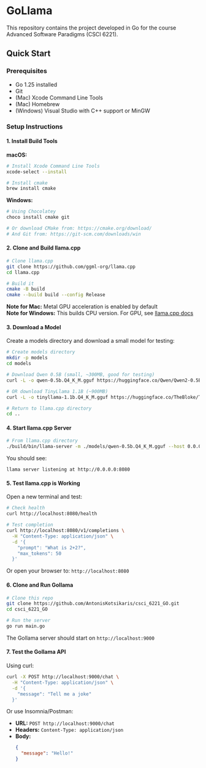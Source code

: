 # GoLlama
This repository contains the project developed in Go for the course Advanced Software Paradigms (CSCI 6221).

## Quick Start

### Prerequisites

- Go 1.25 installed
- Git
- (Mac) Xcode Command Line Tools
- (Mac) Homebrew
- (Windows) Visual Studio with C++ support or MinGW

### Setup Instructions

#### 1. Install Build Tools

**macOS:**
```bash
# Install Xcode Command Line Tools
xcode-select --install

# Install cmake
brew install cmake
```

**Windows:**
```bash
# Using Chocolatey
choco install cmake git

# Or download CMake from: https://cmake.org/download/
# And Git from: https://git-scm.com/downloads/win
```

#### 2. Clone and Build llama.cpp

```bash
# Clone llama.cpp
git clone https://github.com/ggml-org/llama.cpp
cd llama.cpp

# Build it
cmake -B build
cmake --build build --config Release
```

**Note for Mac:** Metal GPU acceleration is enabled by default  
**Note for Windows:** This builds CPU version. For GPU, see [llama.cpp docs](https://github.com/ggml-org/llama.cpp/blob/master/docs/build.md)

#### 3. Download a Model

Create a models directory and download a small model for testing:

```bash
# Create models directory
mkdir -p models
cd models

# Download Qwen 0.5B (small, ~300MB, good for testing)
curl -L -o qwen-0.5b.Q4_K_M.gguf https://huggingface.co/Qwen/Qwen2-0.5B-Instruct-GGUF/resolve/main/qwen2-0_5b-instruct-q4_k_m.gguf

# OR download TinyLlama 1.1B (~900MB)
curl -L -o tinyllama-1.1b.Q4_K_M.gguf https://huggingface.co/TheBloke/TinyLlama-1.1B-Chat-v1.0-GGUF/resolve/main/tinyllama-1.1b-chat-v1.0.Q4_K_M.gguf

# Return to llama.cpp directory
cd ..
```

#### 4. Start llama.cpp Server

```bash
# From llama.cpp directory
./build/bin/llama-server -m ./models/qwen-0.5b.Q4_K_M.gguf --host 0.0.0.0 --port 8080
```

You should see:
```
llama server listening at http://0.0.0.0:8080
```

#### 5. Test llama.cpp is Working

Open a new terminal and test:

```bash
# Check health
curl http://localhost:8080/health

# Test completion
curl http://localhost:8080/v1/completions \
  -H "Content-Type: application/json" \
  -d '{
    "prompt": "What is 2+2?",
    "max_tokens": 50
  }'
```

Or open your browser to: `http://localhost:8080`

#### 6. Clone and Run Gollama

```bash
# Clone this repo
git clone https://github.com/AntonisKotsikaris/csci_6221_GO.git
cd csci_6221_GO

# Run the server
go run main.go
```

The Gollama server should start on `http://localhost:9000`

#### 7. Test the Gollama API

Using curl:
```bash
curl -X POST http://localhost:9000/chat \
  -H "Content-Type: application/json" \
  -d '{
    "message": "Tell me a joke"
  }'
```

Or use Insomnia/Postman:
- **URL:** `POST http://localhost:9000/chat`
- **Headers:** `Content-Type: application/json`
- **Body:**
  ```json
  {
    "message": "Hello!"
  }
  ```